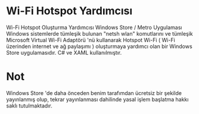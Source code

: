 # Wi-Fi Hotspot Yardımcısı
Wi-Fi Hotspot Oluşturma Yardımcısı Windows Store / Metro Uygulaması
Windows sistemlerde tümleşik bulunan "netsh wlan" komutlarını ve tümleşik Microsoft Virtual Wi-Fi Adaptörü 'nü kullanarak Hotspot Wi-Fi ( Wi-Fi üzerinden internet ve ağ paylaşımı ) oluşturmaya yardımcı olan bir Windows Store uygulamasıdır. C# ve XAML kullanılmıştır.
# Not
Windows Store 'de daha önceden benim tarafımdan ücretsiz bir şekilde yayınlanmış olup, tekrar yayınlanması dahilinde yasal işlem başlatma hakkı saklı tutulmaktadır.
